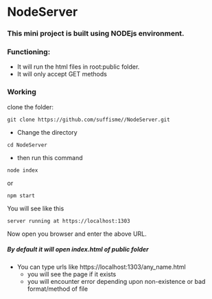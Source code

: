 # NodeServer

### This mini project is built using NODEjs environment.

### Functioning:
- It will run the html files in root:public folder.
- It will only accept GET methods

### Working
clone the folder:
```
git clone https://github.com/suffisme//NodeServer.git
```
- Change the directory
```
cd NodeServer
```
- then run this command
```
node index
```
or
```
npm start
```

You will see like this
```
server running at https://localhost:1303
```
Now open you browser and enter the above URL.

##### By default it will open index.html of public folder
- You can type urls like https://localhost:1303/any_name.html
	- you will see the page if it exists
	- you will encounter error depending upon non-existence or bad format/method of file